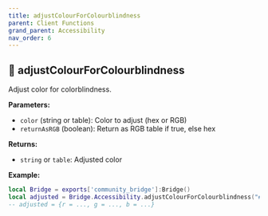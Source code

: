 ```yaml
---
title: adjustColourForColourblindness
parent: Client Functions
grand_parent: Accessibility
nav_order: 6
---
```


## 🔹 adjustColourForColourblindness

Adjust color for colorblindness.

**Parameters:**
- `color` (string or table): Color to adjust (hex or RGB)
- `returnAsRGB` (boolean): Return as RGB table if true, else hex

**Returns:**
- `string` or `table`: Adjusted color

**Example:**
```lua
local Bridge = exports['community_bridge']:Bridge()
local adjusted = Bridge.Accessibility.adjustColourForColourblindness("#FF0000", true)
-- adjusted = {r = ..., g = ..., b = ...}
```
